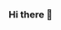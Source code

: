 ### Hi there 👋

<!--
**data1979maggio/data1979maggio** is a ✨ _special_ ✨ repository because its `README.md` (this file) appears on your GitHub profile.

Here are some ideas to get you started:

 name: "data1979maggio'
    location: 'Hadsten' 
    bio: 'A bit of everything'
    institution: ' working and studying'
    -->
